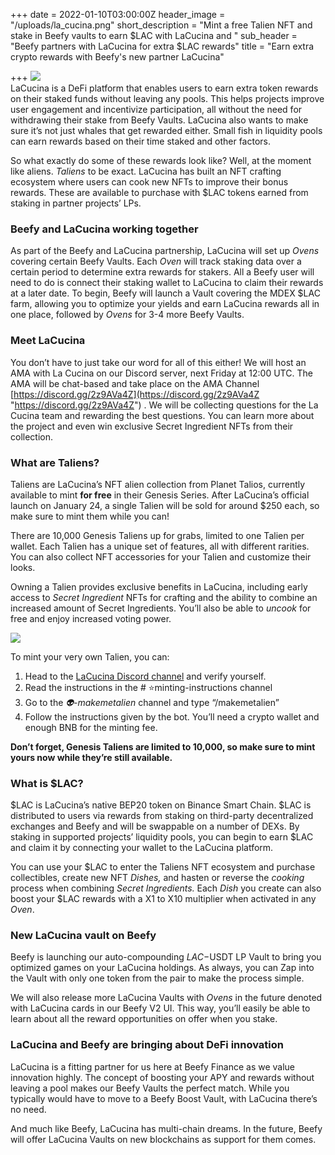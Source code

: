 +++
date = 2022-01-10T03:00:00Z
header_image = "/uploads/la_cucina.png"
short_description = "Mint a free Talien NFT and stake in Beefy vaults to earn $LAC with LaCucina and "
sub_header = "Beefy partners with LaCucina for extra $LAC rewards"
title = "Earn extra crypto rewards with Beefy's new partner LaCucina"

+++
![](/uploads/la_cucina.png)  
LaCucina is a DeFi platform that enables users to earn extra token rewards on their staked funds without leaving any pools. This helps projects improve user engagement and incentivize participation, all without the need for withdrawing their stake from Beefy Vaults. LaCucina also wants to make sure it’s not just whales that get rewarded either. Small fish in liquidity pools can earn rewards based on their time staked and other factors.

So what exactly do some of these rewards look like? Well, at the moment like aliens. _Taliens_ to be exact. LaCucina has built an NFT crafting ecosystem where users can cook new NFTs to improve their bonus rewards. These are available to purchase with $LAC tokens earned from staking in partner projects’ LPs.

### Beefy and LaCucina working together

As part of the Beefy and LaCucina partnership, LaCucina will set up _Ovens_ covering certain Beefy Vaults. Each _Oven_ will track staking data over a certain period to determine extra rewards for stakers. All a Beefy user will need to do is connect their staking wallet to LaCucina to claim their rewards at a later date. To begin, Beefy will launch a Vault covering the MDEX $LAC farm, allowing you to optimize your yields and earn LaCucina rewards all in one place, followed by _Ovens_ for 3-4 more Beefy Vaults.

### Meet LaCucina

You don’t have to just take our word for all of this either! We will host an AMA with La Cucina on our Discord server, next Friday at 12:00 UTC. The AMA will be chat-based and take place on the AMA Channel [https://discord.gg/2z9AVa4Z](https://discord.gg/2z9AVa4Z "https://discord.gg/2z9AVa4Z") . We will be collecting questions for the La Cucina team and rewarding the best questions. You can learn more about the project and even win exclusive Secret Ingredient NFTs from their collection.

### What are Taliens?

Taliens are LaCucina’s NFT alien collection from Planet Talios, currently available to mint **for free** in their Genesis Series. After LaCucina’s official launch on January 24, a single Talien will be sold for around $250 each, so make sure to mint them while you can!

There are 10,000 Genesis Taliens up for grabs, limited to one Talien per wallet. Each Talien has a unique set of features, all with different rarities. You can also collect NFT accessories for your Talien and customize their looks.

Owning a Talien provides exclusive benefits in LaCucina, including early access to _Secret Ingredient_ NFTs for crafting and the ability to combine an increased amount of Secret Ingredients. You’ll also be able to _uncook_ for free and enjoy increased voting power.

![](/uploads/screenshot-2022-01-11-094713.png)

To mint your very own Talien, you can:

1. Head to the [LaCucina Discord channel](https://t.co/FI1sLIICwP) and verify yourself.
2. Read the instructions in the # ⭐minting-instructions channel
3. Go to the _👽-makemetalien_ channel and type “/makemetalien”
4. Follow the instructions given by the bot. You’ll need a crypto wallet and enough BNB for the minting fee.

**Don’t forget, Genesis Taliens are limited to 10,000, so make sure to mint yours now while they’re still available.**

### What is $LAC?

$LAC is LaCucina’s native BEP20 token on Binance Smart Chain. $LAC is distributed to users via rewards from staking on third-party decentralized exchanges and Beefy and will be swappable on a number of DEXs. By staking in supported projects’ liquidity pools, you can begin to earn $LAC and claim it by connecting your wallet to the LaCucina platform.

You can use your $LAC to enter the Taliens NFT ecosystem and purchase collectibles, create new NFT _Dishes,_ and hasten or reverse the _cooking_ process when combining _Secret Ingredients._ Each _Dish_ you create can also boost your $LAC rewards with a X1 to X10 multiplier when activated in any _Oven_.

### New LaCucina vault on Beefy

Beefy is launching our auto-compounding $LAC-$USDT LP Vault to bring you optimized games on your LaCucina holdings. As always, you can Zap into the Vault with only one token from the pair to make the process simple.

We will also release more LaCucina Vaults with _Ovens_ in the future denoted with LaCucina cards in our Beefy V2 UI. This way, you’ll easily be able to learn about all the reward opportunities on offer when you stake.

### LaCucina and Beefy are bringing about DeFi innovation

LaCucina is a fitting partner for us here at Beefy Finance as we value innovation highly. The concept of boosting your APY and rewards without leaving a pool makes our Beefy Vaults the perfect match. While you typically would have to move to a Beefy Boost Vault, with LaCucina there’s no need.

And much like Beefy, LaCucina has multi-chain dreams. In the future, Beefy will offer LaCucina Vaults on new blockchains as support for them comes.